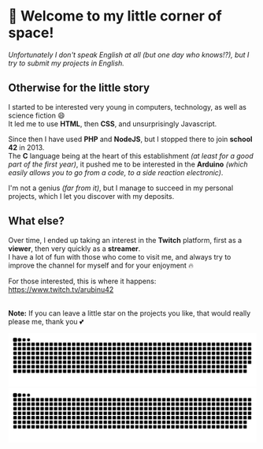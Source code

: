 # 🚀 Welcome to my little corner of space!

_Unfortunately I don't speak English at all (but one day who knows!?), but I try to submit my projects in English._

## Otherwise for the little story

I started to be interested very young in computers, technology, as well as science fiction 😄
<br />It led me to use __HTML__, then __CSS__, and unsurprisingly Javascript.

Since then I have used __PHP__ and __NodeJS__, but I stopped there to join __school 42__ in 2013.
<br />The __C__ language being at the heart of this establishment _(at least for a good part of the first year)_, it pushed me to be interested in the __Arduino__ _(which easily allows you to go from a code, to a side reaction electronic)_.

I'm not a genius _(far from it)_, but I manage to succeed in my personal projects, which I let you discover with my deposits.

## What else?

Over time, I ended up taking an interest in the __Twitch__ platform, first as a __viewer__, then very quickly as a __streamer__.
<br />I have a lot of fun with those who come to visit me, and always try to improve the channel for myself and for your enjoyment 🔥

For those interested, this is where it happens: https://www.twitch.tv/arubinu42

<br />__Note:__ If you can leave a little star on the projects you like, that would really please me, thank you 💕

![](https://github.com/Arubinu/Arubinu/raw/output/github-contribution-grid-snake.svg#gh-light-mode-only)
![](https://github.com/Arubinu/Arubinu/raw/output/github-contribution-grid-snake-dark.svg#gh-dark-mode-only)
